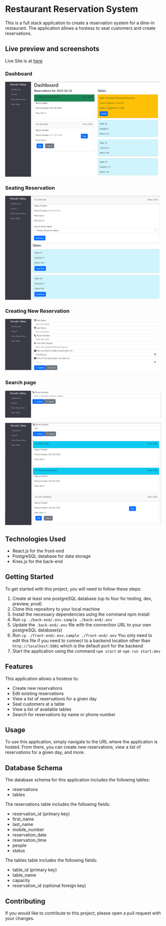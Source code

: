 # Restaurant Reservation System


This is a full stack application to create a reservation system for a dine-in restaurant. The application allows a hostess to seat customers and create reservations.

## Live preview and screenshots

Live Site is at [here](https://restaurant-frontend-5eh3.onrender.com/)

### Dashboard

![image of dashboard](/screenshots/dashboard.png)

### Seating Reservation

![image of seating page](/screenshots/seating.png)

### Creating New Reservation

![image of new reservation page](/screenshots/newReservation.png)

### Search page

![image of search page with no input](/screenshots/searchEmpty.png)

![image of search page](/screenshots/search.png)

## Technologies Used

+ React.js for the front-end
+ PostgreSQL database for data storage
+ Knex.js for the back-end


## Getting Started

To get started with this project, you will need to follow these steps:

1. Create at least one postgreSQL database (up to four for testing, dev, preview, prod)
2. Clone this repository to your local machine
3. Install the necessary dependencies using the command npm install
4. Run `cp ./back-end/.env.sample ./back-end/.env`
5. Update the `.back-end/.env` file with the connection URL to your own postgreSQL database(s)
6. Run `cp ./front-end/.env.sample ./front-end/.env` You only need to edit this file if you need to connect to a backend location other than `http://localhost:5001` which is the default port for the backend
6. Start the application using the command `npm start` or `npm run start:dev`

## Features

This application allows a hostess to:

+ Create new reservations
+ Edit existing reservations
+ View a list of reservations for a given day
+ Seat customers at a table
+ View a list of available tables
+ Search for reservations by name or phone number

## Usage

To use this application, simply navigate to the URL where the application is hosted. From there, you can create new reservations, view a list of reservations for a given day, and more.

## Database Schema

The database schema for this application includes the following tables:

+ reservations
+ tables

The reservations table includes the following fields:

+ reservation_id (primary key)
+ first_name
+ last_name
+ mobile_number
+ reservation_date
+ reservation_time
+ people
+ status

The tables table includes the following fields:

+ table_id (primary key)
+ table_name
+ capacity
+ reservation_id (optional foreign key)

## Contributing

If you would like to contribute to this project, please open a pull request with your changes.